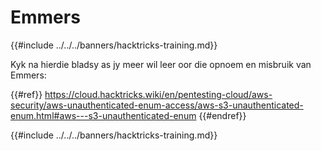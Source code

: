 # Emmers

{{#include ../../../banners/hacktricks-training.md}}

Kyk na hierdie bladsy as jy meer wil leer oor die opnoem en misbruik van Emmers:


{{#ref}}
https://cloud.hacktricks.wiki/en/pentesting-cloud/aws-security/aws-unauthenticated-enum-access/aws-s3-unauthenticated-enum.html#aws---s3-unauthenticated-enum
{{#endref}}

{{#include ../../../banners/hacktricks-training.md}}
